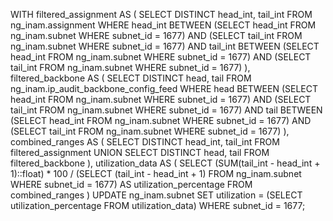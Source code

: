 WITH filtered_assignment AS (
    SELECT DISTINCT head_int, tail_int
    FROM ng_inam.assignment
    WHERE head_int BETWEEN (SELECT head_int FROM ng_inam.subnet WHERE subnet_id = 1677)
        AND (SELECT tail_int FROM ng_inam.subnet WHERE subnet_id = 1677)
        AND tail_int BETWEEN (SELECT head_int FROM ng_inam.subnet WHERE subnet_id = 1677)
        AND (SELECT tail_int FROM ng_inam.subnet WHERE subnet_id = 1677)
),
filtered_backbone AS (
    SELECT DISTINCT head, tail
    FROM ng_inam.ip_audit_backbone_config_feed
    WHERE head BETWEEN (SELECT head_int FROM ng_inam.subnet WHERE subnet_id = 1677)
        AND (SELECT tail_int FROM ng_inam.subnet WHERE subnet_id = 1677)
        AND tail BETWEEN (SELECT head_int FROM ng_inam.subnet WHERE subnet_id = 1677)
        AND (SELECT tail_int FROM ng_inam.subnet WHERE subnet_id = 1677)
),
combined_ranges AS (
    SELECT DISTINCT head_int, tail_int
    FROM filtered_assignment
    UNION
    SELECT DISTINCT head, tail
    FROM filtered_backbone
),
utilization_data AS (
    SELECT 
        (SUM(tail_int - head_int + 1)::float) * 100 / 
        (SELECT (tail_int - head_int + 1) FROM ng_inam.subnet WHERE subnet_id = 1677) AS utilization_percentage
    FROM combined_ranges
)
UPDATE ng_inam.subnet
SET utilization = (SELECT utilization_percentage FROM utilization_data)
WHERE subnet_id = 1677;
